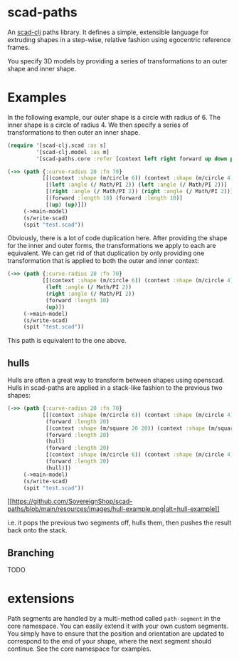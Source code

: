 # scad-paths

An [scad-clj](https://github.com/farrellm/scad-clj) paths library. It defines a simple, extensible language for extruding shapes in a step-wise, relative fashion using egocentric reference frames.

You specify 3D models by providing a series of transformations to an outer shape and inner shape.

# Examples

In the following example, our outer shape is a circle with radius of 6. The inner
shape is a circle of radius 4. We then specify a series of transformations to then
outer an inner shape. 

``` clojure
(require '[scad-clj.scad :as s]
         '[scad-clj.model :as m]
         '[scad-paths.core :refer [context left right forward up down path ->main-model]]

(->> (path {:curve-radius 20 :fn 70}
           [[(context :shape (m/circle 6)) (context :shape (m/circle 4))]
            [(left :angle (/ Math/PI 2)) (left :angle (/ Math/PI 2))]
            [(right :angle (/ Math/PI 2)) (right :angle (/ Math/PI 2))]
            [(forward :length 10) (forward :length 10)]
            [(up) (up)]])
     (->main-model)
     (s/write-scad)
     (spit "test.scad"))
```

Obviously, there is a lot of code duplication here. After providing the shape for the inner and outer forms,
the transformations we apply to each are equivalent. We can get rid of that duplication by only providing one 
transformation that is applied to both the outer and inner context:

``` clojure    
(->> (path {:curve-radius 20 :fn 70}
           [[(context :shape (m/circle 6)) (context :shape (m/circle 4))]
            (left :angle (/ Math/PI 2))
            (right :angle (/ Math/PI 2))
            (forward :length 10)
            (up)])
     (->main-model)
     (s/write-scad)
     (spit "test.scad"))
```

This path is equivalent to the one above.

## hulls

Hulls are often a great way to transform between shapes using openscad. Hulls in scad-paths
are applied in a stack-like fashion to the previous two shapes:

``` clojure
(->> (path {:curve-radius 20 :fn 70}
           [[(context :shape (m/circle 6)) (context :shape (m/circle 4))]
            (forward :length 20)
            [(context :shape (m/square 20 20)) (context :shape (m/square 16 16))]
            (forward :length 20)
            (hull)
            (forward :length 20)
            [(context :shape (m/circle 6)) (context :shape (m/circle 4))]
            (forward :length 20)
            (hull)])
     (->main-model)
     (s/write-scad)
     (spit "test.scad"))
```

[[https://github.com/SovereignShop/scad-paths/blob/main/resources/images/hull-example.png|alt=hull-example]]

i.e. it pops the previous two segments off, hulls them, then pushes the result back onto the stack.

## Branching

TODO

# extensions

Path segments are handled by a multi-method called `path-segment` in the core namespace. You can easily extend it with your own custom segments. You simply
have to ensure that the position and orientation are updated to correspond 
to the end of your shape, where the next segment should continue. See the
core namespace for examples.
